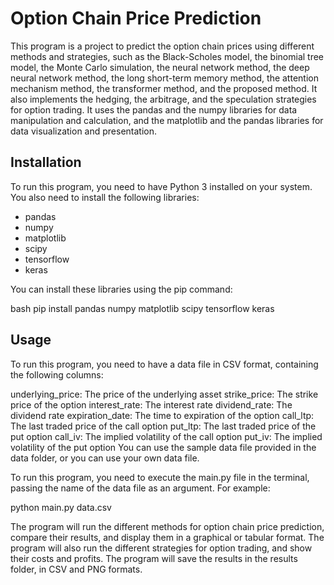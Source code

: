# Option Chain Price Prediction

This program is a project to predict the option chain prices using different methods and strategies, such as the Black-Scholes model, the binomial tree model, the Monte Carlo simulation, the neural network method, the deep neural network method, the long short-term memory method, the attention mechanism method, the transformer method, and the proposed method. It also implements the hedging, the arbitrage, and the speculation strategies for option trading. It uses the pandas and the numpy libraries for data manipulation and calculation, and the matplotlib and the pandas libraries for data visualization and presentation.

## Installation

To run this program, you need to have Python 3 installed on your system. You also need to install the following libraries:

- pandas
- numpy
- matplotlib
- scipy
- tensorflow
- keras

You can install these libraries using the pip command:

bash
pip install pandas numpy matplotlib scipy tensorflow keras

## Usage

To run this program, you need to have a data file in CSV format, containing the following columns:

underlying_price: The price of the underlying asset
strike_price: The strike price of the option
interest_rate: The interest rate
dividend_rate: The dividend rate
expiration_date: The time to expiration of the option
call_ltp: The last traded price of the call option
put_ltp: The last traded price of the put option
call_iv: The implied volatility of the call option
put_iv: The implied volatility of the put option
You can use the sample data file provided in the data folder, or you can use your own data file.

To run this program, you need to execute the main.py file in the terminal, passing the name of the data file as an argument. For example:

python main.py data.csv

The program will run the different methods for option chain price prediction, compare their results, and display them in a graphical or tabular format. The program will also run the different strategies for option trading, and show their costs and profits. The program will save the results in the results folder, in CSV and PNG formats.
